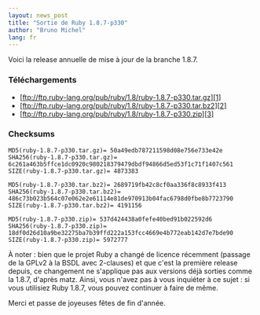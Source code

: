 ```yaml
---
layout: news_post
title: "Sortie de Ruby 1.8.7-p330"
author: "Bruno Michel"
lang: fr
---
```


Voici la release annuelle de mise à jour de la branche 1.8.7.

### Téléchargements

* [ftp://ftp.ruby-lang.org/pub/ruby/1.8/ruby-1.8.7-p330.tar.gz][1]
* [ftp://ftp.ruby-lang.org/pub/ruby/1.8/ruby-1.8.7-p330.tar.bz2][2]
* [ftp://ftp.ruby-lang.org/pub/ruby/1.8/ruby-1.8.7-p330.zip][3]

### Checksums

    MD5(ruby-1.8.7-p330.tar.gz)= 50a49edb787211598d08e756e733e42e
    SHA256(ruby-1.8.7-p330.tar.gz)= 6c261a463b5ffce1dc0920c980218379479dbdf94866d5ed53f1c71f1407c561
    SIZE(ruby-1.8.7-p330.tar.gz)= 4873383
    
    MD5(ruby-1.8.7-p330.tar.bz2)= 2689719fb42c8cf0aa336f8c8933f413
    SHA256(ruby-1.8.7-p330.tar.bz2)= 486c73b023b564c07e062e2e61114e81de970913b04fac6798d0fbe8b7723790
    SIZE(ruby-1.8.7-p330.tar.bz2)= 4191156
    
    MD5(ruby-1.8.7-p330.zip)= 537d424438a0fefe40bed91b022592d6
    SHA256(ruby-1.8.7-p330.zip)= 18df0d26d10a9be32275ba7b39ffd222a153fcc4669e4b772eab142d7e7bde90
    SIZE(ruby-1.8.7-p330.zip)= 5972777

À noter : bien que le projet Ruby a changé de licence récemment (passage
de la GPLv2 à la BSDL avec 2-clauses) et que c\'est la première release
depuis, ce changement ne s\'applique pas aux versions déjà sorties comme
la 1.8.7, d\'après matz. Ainsi, vous n\'avez pas à vous inquiéter à ce
sujet : si vous utilisiez Ruby 1.8.7, vous pouvez continuer à faire de
même.

Merci et passe de joyeuses fêtes de fin d\'année.



[1]: ftp://ftp.ruby-lang.org/pub/ruby/1.8/ruby-1.8.7-p330.tar.gz 
[2]: ftp://ftp.ruby-lang.org/pub/ruby/1.8/ruby-1.8.7-p330.tar.bz2 
[3]: ftp://ftp.ruby-lang.org/pub/ruby/1.8/ruby-1.8.7-p330.zip 
